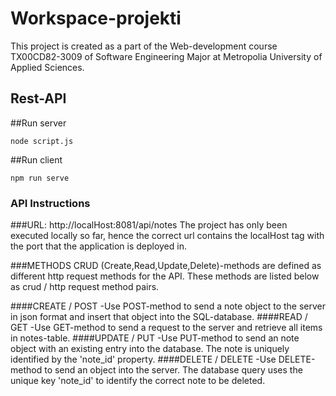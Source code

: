 # Workspace-projekti

This project is created as a part of the Web-development course TX00CD82-3009 of Software Engineering Major at Metropolia University of Applied Sciences.

## Rest-API

##Run server
```
node script.js
```

##Run client
```
npm run serve
```

### API Instructions

###URL: http://localHost:8081/api/notes
The project has only been executed locally so far, hence the correct url contains the localHost tag with the port that the application is deployed in.

###METHODS
CRUD (Create,Read,Update,Delete)-methods are defined as different http request methods for the API.
These methods are listed below as crud / http request method pairs.

####CREATE / POST
-Use POST-method to send a note object to the server in json format and insert that object into the SQL-database.
####READ / GET
-Use GET-method to send a request to the server and retrieve all items in notes-table.
####UPDATE / PUT
-Use PUT-method to send an note object with an existing entry into the database. The note is uniquely identified by the 'note_id' property.
####DELETE / DELETE
-Use DELETE-method to send an object into the server. The database query uses the unique key 'note_id' to identify the correct note to be deleted.


